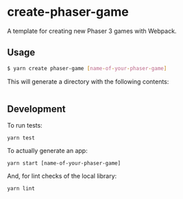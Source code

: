 # create-phaser-game

A template for creating new Phaser 3 games with Webpack.

## Usage

```bash
$ yarn create phaser-game [name-of-your-phaser-game]
```

This will generate a directory with the following contents:

```
```

## Development

To run tests:

    yarn test

To actually generate an app:

    yarn start [name-of-your-phaser-game]

And, for lint checks of the local library:

    yarn lint
